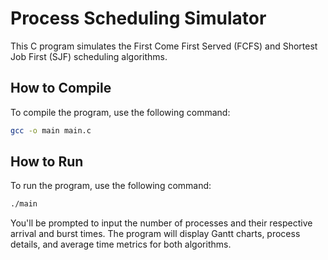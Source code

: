 # Process Scheduling Simulator

This C program simulates the First Come First Served (FCFS) and Shortest Job First (SJF) scheduling algorithms.

## How to Compile
To compile the program, use the following command:

```bash
gcc -o main main.c
```

## How to Run
To run the program, use the following command:

```bash
./main
```
You'll be prompted to input the number of processes and their respective arrival and burst times.
The program will display Gantt charts, process details, and average time metrics for both algorithms.
